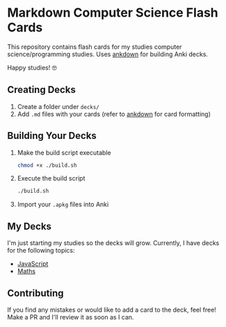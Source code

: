 # Markdown Computer Science Flash Cards

This repository contains flash cards for my studies computer science/programming studies. Uses [ankdown](https://github.com/benwr/ankdown) for building Anki decks.

Happy studies! 🤓

## Creating Decks

1. Create a folder under `decks/`
2. Add `.md` files with your cards (refer to [ankdown](https://github.com/benwr/ankdown) for card formatting)

## Building Your Decks

1. Make the build script executable

    ```bash
    chmod +x ./build.sh
    ```

2. Execute the build script

    ```bash
    ./build.sh
    ```

3. Import your `.apkg` files into Anki

## My Decks

I'm just starting my studies so the decks will grow. Currently, I have decks for the following topics:

- [JavaScript](decks/javascript.md)
- [Maths](decs/maths.md)

## Contributing

If you find any mistakes or would like to add a card to the deck, feel free! Make a PR and I'll review it as soon as I can.